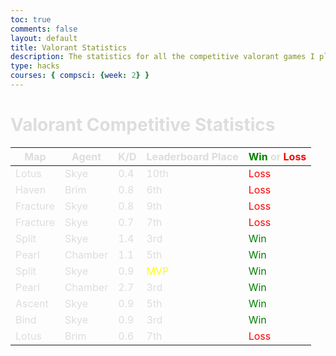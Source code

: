 ```yaml
---
toc: true
comments: false
layout: default
title: Valorant Statistics
description: The statistics for all the competitive valorant games I play
type: hacks
courses: { compsci: {week: 2} }
---
```

# Valorant Competitive Statistics

<head>
    <!-- load jQuery and DataTables output style and scripts -->
    <link rel="stylesheet" type="text/css" href="https://cdn.datatables.net/1.13.4/css/jquery.dataTables.min.css">
    <script type="text/javascript" language="javascript" src="https://code.jquery.com/jquery-3.6.0.min.js"></script>
    <script>var define = null;</script>
    <script type="text/javascript" language="javascript" src="https://cdn.datatables.net/1.13.4/js/jquery.dataTables.min.js"></script>
</head>

<style>
    .table {
        color: #eeeeee;
    }
    th {
        color: #dddddd;
    }

    * {
        color: #dddddd;
     }
</style>
<!-- Body contains the contents of the Document -->
<body>
    <table id="demo" class="table">
        <thead>
            <tr>
                <th>Map</th>
                <th>Agent</th>
                <th>K/D</th>
                <th>Leaderboard Place</th>
                <th><span style="color: green;">Win</span> or <span style="color: red;">Loss</span></th>
            </tr>
        </thead>
        <tbody>
            <tr>
                <td>Lotus</td>
                <td>Skye</td>
                <td>0.4</td>
                <td>10th</td>
                <td><span style="color: red;"><span style="color: red;">Loss</span></span></td>
            </tr>
            <tr>
                <td>Haven</td>
                <td>Brim</td>
                <td>0.8</td>
                <td>6th</td>
                <td><span style="color: red;">Loss</span></td>
            </tr>
            <tr>
                <td>Fracture</td>
                <td>Skye</td>
                <td>0.8</td>
                <td>9th</td>
                <td><span style="color: red;">Loss</span></td>
            </tr>
            <tr>
                <td>Fracture</td>
                <td>Skye</td>
                <td>0.7</td>
                <td>7th</td>
                <td><span style="color: red;">Loss</span></td>
            </tr>
            <tr>
                <td>Split</td>
                <td>Skye</td>
                <td>1.4</td>
                <td>3rd</td>
                <td><span style="color: green;">Win</span></td>
            </tr>
            <tr>
                <td>Pearl</td>
                <td>Chamber</td>
                <td>1.1</td>
                <td>5th</td>
                <td><span style="color: green;">Win</span></td>
            </tr>
            <tr>
                <td>Split</td>
                <td>Skye</td>
                <td>0.9</td>
                <td><span style="color: yellow;">MVP</span></td>
                <td><span style="color: green;">Win</span></td>
            </tr>
            <tr>
                <td>Pearl</td>
                <td>Chamber</td>
                <td>2.7</td>
                <td>3rd</td>
                <td><span style="color: green;">Win</span></td>
            </tr>
            <tr>
                <td>Ascent</td>
                <td>Skye</td>
                <td>0.9</td>
                <td>5th</td>
                <td><span style="color: green;">Win</span></td>
            </tr>
            <tr>
                <td>Bind</td>
                <td>Skye</td>
                <td>0.9</td>
                <td>3rd</td>
                <td><span style="color: green;">Win</span></td>
            </tr>
            <tr>
                <td>Lotus</td>
                <td>Brim</td>
                <td>0.6</td>
                <td>7th</td>
                <td><span style="color: red;">Loss</span></td>
            </tr>
        </tbody>
    </table>
</body>

<!-- Script is used to embed executable code -->
<script>
    $("#demo").DataTable();
</script>